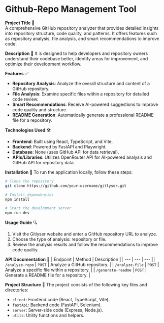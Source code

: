 **Github-Repo Management Tool** 
================

**Project Title** 🚀  
A comprehensive GitHub repository analyzer that provides detailed insights into repository structure, code quality, and patterns. It offers features such as repository analysis, file analysis, and smart recommendations to improve code.

**Description** 📖 
It is designed to help developers and repository owners understand their codebase better, identify areas for improvement, and optimize their development workflow. 

**Features** ✅ 
*   **Repository Analysis**: Analyze the overall structure and content of a GitHub repository.
*   **File Analysis**: Examine specific files within a repository for detailed code review.
*   **Smart Recommendations**: Receive AI-powered suggestions to improve code quality and structure.
*   **README Generation**: Automatically generate a professional README file for a repository.

**Technologies Used** 🛠️ 
*   **Frontend**: Built using React, TypeScript, and Vite.
*   **Backend**: Powered by FastAPI and Playwright.
*   **Database**: None (uses GitHub API for data retrieval).
*   **APIs/Libraries**: Utilizes OpenRouter API for AI-powered analysis and GitHub API for repository data.

**Installation** 💾 
To run the application locally, follow these steps:

```bash
# Clone the repository
git clone https://github.com/your-username/gitlyser.git

# Install dependencies
npm install

# Start the development server
npm run dev
```

**Usage Guide** 🔍 
1.  Visit the Gitlyser website and enter a GitHub repository URL to analyze.
2.  Choose the type of analysis: repository or file.
3.  Review the analysis results and follow the recommendations to improve code quality.

**API Documentation** 📡 
| Endpoint | Method | Description |
| --- | --- | --- |
| `/analyze-repo` | `POST` | Analyze a GitHub repository. |
| `/analyze-file` | `POST` | Analyze a specific file within a repository. |
| `/generate-readme` | `POST` | Generate a README file for a repository. |

**Project Structure** 📂 
The project consists of the following key files and directories:

*   `client`: Frontend code (React, TypeScript, Vite).
*   `fastApi`: Backend code (FastAPI, Selenium).
*   `server`: Server-side code (Express, Node.js).
*   `utils`: Utility functions and helpers.

